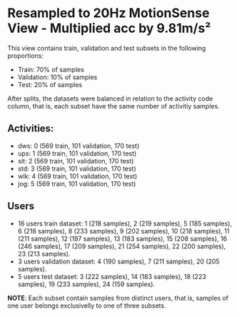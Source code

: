 # Resampled to 20Hz MotionSense View - Multiplied acc by 9.81m/s²

This view contains train, validation and test subsets in the following proportions:
- Train: 70% of samples
- Validation: 10% of samples
- Test: 20% of samples

After splits, the datasets were balanced in relation to the activity code column, that is, each subset have the same number of activitiy samples.

## Activities:
- dws: 0 (569 train, 101 validation, 170 test)
- ups: 1 (569 train, 101 validation, 170 test)
- sit: 2 (569 train, 101 validation, 170 test)
- std: 3 (569 train, 101 validation, 170 test)
- wlk: 4 (569 train, 101 validation, 170 test)
- jog: 5 (569 train, 101 validation, 170 test)

## Users
- 16 users train dataset: 1 (218 samples), 2 (219 samples), 5 (185 samples), 6 (218 samples), 8 (233 samples), 9 (202 samples), 10 (218 samples), 11 (211 samples), 12 (197 samples), 13 (183 samples), 15 (208 samples), 16 (246 samples), 17 (209 samples), 21 (254 samples), 22 (200 samples), 23 (213 samples).
- 3 users validation dataset: 4 (190 samples), 7 (211 samples), 20 (205 samples).
- 5 users test dataset: 3 (222 samples), 14 (183 samples), 18 (223 samples), 19 (233 samples), 24 (159 samples).

**NOTE**: Each subset contain samples from distinct users, that is, samples of one user belongs exclusivelly to one of three subsets.

